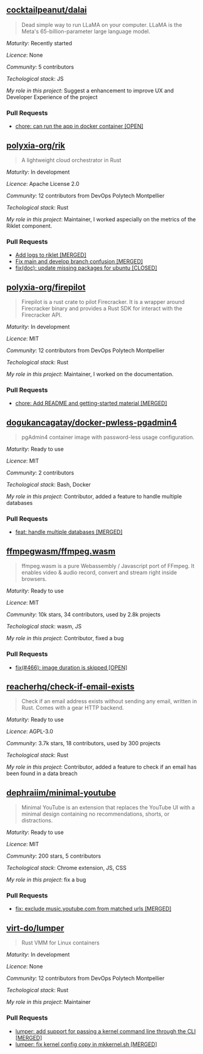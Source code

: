 ## [cocktailpeanut/dalai](https://github.com/cocktailpeanut/dalai)
> Dead simple way to run LLaMA on your computer. LLaMA is the Meta's 65-billion-parameter large language model.

_Maturity_: Recently started

_Licence_: None

_Community_: 5 contributors

_Techological stack_: JS

_My role in this project_: Suggest a enhancement to improve UX and Developer Experience of the project
### Pull Requests
- [chore: can run the app in docker container [OPEN]](https://github.com/cocktailpeanut/dalai/pull/53)

## [polyxia-org/rik](https://github.com/polyxia-org/rik)
> A lightweight cloud orchestrator in Rust

_Maturity_: In development

_Licence_: Apache License 2.0

_Community_: 12 contributors from DevOps Polytech Montpellier

_Techological stack_: Rust

_My role in this project_: Maintainer, I worked aspecially on the metrics of the Riklet component.
### Pull Requests
- [Add logs to riklet [MERGED]](https://github.com/polyxia-org/rik/pull/27)
- [Fix main and develop branch confusion [MERGED]](https://github.com/polyxia-org/rik/pull/13)
- [fix(doc): update missing packages for ubuntu [CLOSED]](https://github.com/thomasgouveia/rik/pull/12)

## [polyxia-org/firepilot](https://github.com/polyxia-org/firepilot)
> Firepilot is a rust crate to pilot Firecracker. It is a wrapper around Firecracker binary and provides a Rust SDK for interact with the Firecracker API.

_Maturity_: In development

_Licence_: MIT

_Community_: 12 contributors from DevOps Polytech Montpellier

_Techological stack_: Rust

_My role in this project_: Maintainer, I worked on the documentation.
### Pull Requests
- [chore: Add README and getting-started material [MERGED]](https://github.com/polyxia-org/firepilot/pull/5)

## [dogukancagatay/docker-pwless-pgadmin4](https://github.com/dogukancagatay/docker-pwless-pgadmin4)
> pgAdmin4 container image with password-less usage configuration.

_Maturity_: Ready to use

_Licence_: MIT

_Community_: 2 contributors

_Techological stack_: Bash, Docker

_My role in this project_: Contributor, added a feature to handle multiple databases
### Pull Requests
- [feat: handle multiple databases [MERGED]](https://github.com/dogukancagatay/docker-pwless-pgadmin4/pull/3)

## [ffmpegwasm/ffmpeg.wasm](https://github.com/ffmpegwasm/ffmpeg.wasm)
> ffmpeg.wasm is a pure Webassembly / Javascript port of FFmpeg. It enables video & audio record, convert and stream right inside browsers.

_Maturity_: Ready to use

_Licence_: MIT

_Community_: 10k stars, 34 contributors, used by 2.8k projects

_Techological stack_: wasm, JS

_My role in this project_: Contributor, fixed a bug
### Pull Requests
- [fix(#466): image duration is skipped [OPEN]](https://github.com/ffmpegwasm/ffmpeg.wasm/pull/467)

## [reacherhq/check-if-email-exists](https://github.com/reacherhq/check-if-email-exists)
> Check if an email address exists without sending any email, written in Rust. Comes with a gear HTTP backend. 

_Maturity_: Ready to use

_Licence_: AGPL-3.0

_Community_: 3.7k stars, 18 contributors, used by 300 projects

_Techological stack_: Rust

_My role in this project_: Contributor, added a feature to check if an email has been found in a data breach

## [dephraiim/minimal-youtube](https://github.com/dephraiim/minimal-youtube)
> Minimal YouTube is an extension that replaces the YouTube UI with a minimal design containing no recommendations, shorts, or distractions. 

_Maturity_: Ready to use

_Licence_: MIT

_Community_: 200 stars, 5 contributors

_Techological stack_: Chrome extension, JS, CSS

_My role in this project_: fix a bug
### Pull Requests
- [fix: exclude music.youtube.com from matched urls [MERGED]](https://github.com/dephraiim/minimal-youtube/pull/12)

## [virt-do/lumper](https://github.com/virt-do/lumper)
> Rust VMM for Linux containers 

_Maturity_: In development

_Licence_: None

_Community_: 12 contributors from DevOps Polytech Montpellier

_Techological stack_: Rust

_My role in this project_: Maintainer
### Pull Requests
- [lumper: add support for passing a kernel command line through the CLI [MERGED]](https://github.com/virt-do/lumper/pull/21)
- [lumper: fix kernel config copy in mkkernel.sh [MERGED]](https://github.com/virt-do/lumper/pull/19)